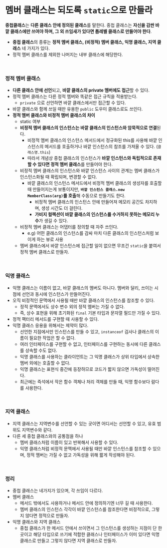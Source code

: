 # 멤버 클래스는 되도록 `static`으로 만들라

**중첩클래스**는 **다른 클래스 안에 정의된 클래스**를 말한다. 중첩 클래스는 **자신을 감싼 바깥 클래스에만 쓰여야 하며, 그 외 쓰임새가 있다면 톱레벨 클래스로 만들어야 한다**.

* **중접 클래스**의 종류는 **정적 멤버 클래스, (비정적) 멤버 클래스, 익명 클래스, 지역 클래스** 네 가지가 있다.
* 정적 멤버 클래스를 제외한 나머지는 내부 클래스에 해당한다.

<br>

### 정적 멤버 클래스

* **다른 클래스 안에 선언**되고, **바깥 클래스의 private 멤버에도 접근**할 수 있다.
* 정적 멤버 클래스는 다른 정적 멤버와 똑같은 접근 규칙을 적용받는다.
  * `private` 으로 선언하면 바깥 클래스에서만 접근할 수 있다.
* 바깥 클래스와 함께 쓰일 때만 유용한 `public` 도우미 클래스로도 쓰인다.
* **정적 멤버 클래스와 비정적 멤버 클래스의 차이**
  * static 여부
  * **비정적 멤버 클래스의 인스턴스는 바깥 클래스의 인스턴스와 암묵적으로 연결**된다.
    * 비정적 멤버 클래스의 인스턴스 메서드에서 정규화된 this를 사용해 바깥 인스턴스의 메서드를 호출하거나 바깥 인스턴스의 참조를 가져올 수 있다. (`클래스명.this`)
    * 따라서 개념상 중첩 클래스의 인스턴스가 **바깥 인스턴스와 독립적으로 존재할 수 있다면 정적 멤버 클래스**를 만들어야 한다.
  * 비정적 멤버 클래스의 인스턴스와 바깥 인스턴스 사이의 관계는 멤버 클래스가 인스턴스화될 때 확립되며, 변경할 수 없다.
    * 바깥 클래스의 인스턴스 메서드에서 비정적 멤버 클래스의 생성자를 호출할 때 만들어지는게 보통이지만, **`바깥 인스턴스 클래스.new MemberClass(arg)`를 호출**해 수동으로 만들기도 한다.
      * 비정적 멤버 클래스의 인스턴스 안에 만들어져 메모리 공간도 차지하며, 생성 시간도 더 걸린다.
      * **가비지 컬렉션이 바깥 클래스의 인스턴스를 수거하지 못하는 메모리 누수**가 생길 수 있다.
  * 비정적 멤버 클래스는 어댑터를 정의할 때 자주 쓰인다.
    * e.g) 어떤 클래스의 인스턴스를 감싸 마치 다른 클래스의 인스턴스처럼 보이게 하는 뷰로 사용
  * 멤버 클래스에서 바깥 인스턴스에 접근할 일이 없으면 무조건 `static`을 붙여서 정적 멤버 클래스로 만들자.

<br>

### 익명 클래스

* 익명 클래스는 이름이 없고, 바깥 클래스의 멤버도 아니다. 멤버와 달리, 쓰이는 시점에 선언과 동시에 인스턴스가 만들어진다.
* 오직 비정적인 문맥에서 사용될 때만 바깥 클래스의 인스턴스를 참조할 수 있다.
  * 정적 문맥에서도 상수 변수 외의 정적 멤버는 가질 수 없다.
  * 즉, 상수 표현을 위해 초기화된 `final` 기본 타입과 문자열 필드만 가질 수 있다.
* 정적 팩터리 메서드를 구현할 때 사용할 수 있다.
* 익명 클래스 응용을 위해서는 제약이 많다.
  * 선언한 지점에서만 인스턴스를 만들 수 있고, `instanceof` 검사나 클래스의 이름이 필요한 작업은 할 수 없다.
  * 여러 인터페이스를 구현할 수 없고, 인터페이스를 구현하는 동시에 다른 클래스를 상속할 수도 없다.
  * 익명 클래스를 사용하는 클라이언트는 그 익명 클래스가 상위 타입에서 상속한 멤버 외에는 호출할 수 없다.
  * 익명 클래스는 표현식 중간에 등장하므로 코드가 짧지 않으면 가독성이 떨어진다.
  * 최근에는 즉석에서 작은 함수 객체나 처리 객체를 만들 때, 익명 함수보다 람다를 사용한다.

<br>



### 지역 클래스

* 지역 클래스는 지역변수를 선언할 수 있는 곳이면 어디서는 선언할 수 있고, 유효 범위도 지역변수와 같다.
* 다른 세 중첩 클래스와의 공통점을 하나
  * 멤버 클래스처럼 이름이 있고 반복해서 사용할 수 있다.
  * 익명 클래스처럼 비정적 문맥에서 사용될 때만 바깥 인스턴스를 참조할 수 있으며, 정적 멤버는 가질 수 없고 가독성을 위해 짧게 작성해야 된다.

<br>

### 정리

* 중첩 클래스는 네가지가 있으며, 각 쓰임이 다르다.
* 멤버 클래스
  * 메서드 밖에서도 사용하거나 메서드 안에 정의하기엔 너무 길 때 사용한다.
  * 멤버 클래스의 인스턴스 각각이 바깥 인스턴스를 참조한다면 비정적으로, 그렇지 않다면 정적으로 만들자.
* 익명 클래스와 지역 클래스
  * 중첩 클래스가 한 메서드 안에서 쓰이면서 그 인스턴스를 생성하는 지점이 단 한 곳이고 해당 타입으로 쓰기에 적합한 클래스나 인터페이스가 이미 있다면 익명 클래스로 만들고 그렇지 않다면 지역 클래스로 만들자.